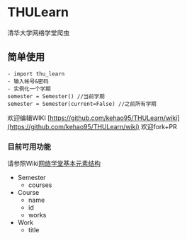 # THULearn
清华大学网络学堂爬虫

## 简单使用
```
- import thu_learn
- 输入帐号&密码
- 实例化一个学期
semester = Semester() //当前学期
semester = Semester(current=False) //之前所有学期 
```


欢迎编辑WIKI [https://github.com/kehao95/THULearn/wiki](https://github.com/kehao95/THULearn/wiki)
欢迎fork+PR


### 目前可用功能
请参照Wiki[网络学堂基本元素结构](https://github.com/kehao95/THULearn/wiki/%E7%BD%91%E7%BB%9C%E5%AD%A6%E5%A0%82%E5%9F%BA%E6%9C%AC%E5%85%83%E7%B4%A0%E7%BB%93%E6%9E%84)

- Semester
	- courses
- Course
	- name
	- id
	- works
- Work
	- title


